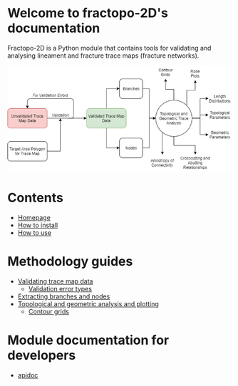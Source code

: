 # Welcome to fractopo-2D's documentation

Fractopo-2D is a Python module that contains tools for validating and analysing
lineament and fracture trace maps (fracture networks).

![Overview of fractopo-2D](imgs/fractopo_2d_diagram.png)

# Contents

* [Homepage](https://github.com/nialov/fractopo)
* [How to install](installation.md)
* [How to use](usage/python.md)

# Methodology guides

* [Validating trace map data](validation/basics.md)
  * [Validation error types](validation/errors.md)
* [Extracting branches and nodes](branches_and_nodes.md)
* [Topological and geometric analysis and plotting](analysis/basics.md)
  * [Contour grids](analysis/contour.md)

# Module documentation for developers

* [apidoc](apidoc/fractopo)

